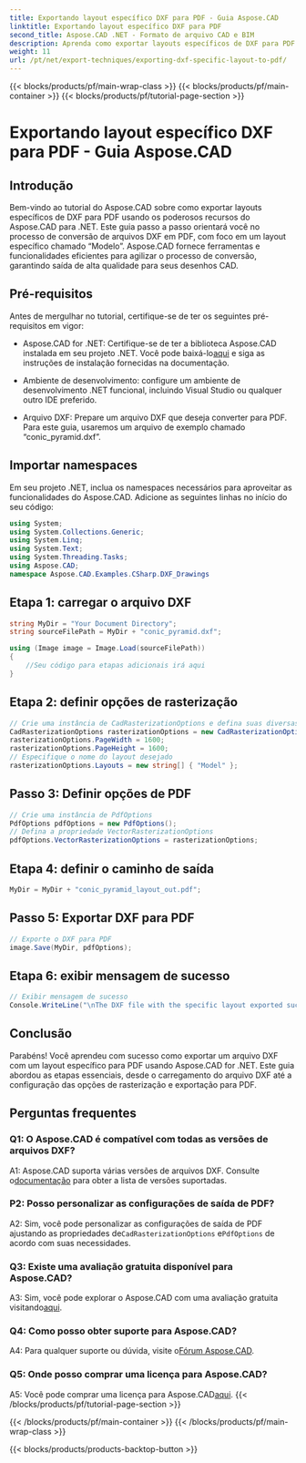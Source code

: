 ```yaml
---
title: Exportando layout específico DXF para PDF - Guia Aspose.CAD
linktitle: Exportando layout específico DXF para PDF
second_title: Aspose.CAD .NET - Formato de arquivo CAD e BIM
description: Aprenda como exportar layouts específicos de DXF para PDF usando Aspose.CAD for .NET. Siga nosso guia passo a passo para conversões eficientes e de alta qualidade.
weight: 11
url: /pt/net/export-techniques/exporting-dxf-specific-layout-to-pdf/
---
```


{{< blocks/products/pf/main-wrap-class >}}
{{< blocks/products/pf/main-container >}}
{{< blocks/products/pf/tutorial-page-section >}}

# Exportando layout específico DXF para PDF - Guia Aspose.CAD

## Introdução

Bem-vindo ao tutorial do Aspose.CAD sobre como exportar layouts específicos de DXF para PDF usando os poderosos recursos do Aspose.CAD para .NET. Este guia passo a passo orientará você no processo de conversão de arquivos DXF em PDF, com foco em um layout específico chamado “Modelo”. Aspose.CAD fornece ferramentas e funcionalidades eficientes para agilizar o processo de conversão, garantindo saída de alta qualidade para seus desenhos CAD.

## Pré-requisitos

Antes de mergulhar no tutorial, certifique-se de ter os seguintes pré-requisitos em vigor:

- Aspose.CAD for .NET: Certifique-se de ter a biblioteca Aspose.CAD instalada em seu projeto .NET. Você pode baixá-lo[aqui](https://releases.aspose.com/cad/net/) e siga as instruções de instalação fornecidas na documentação.

- Ambiente de desenvolvimento: configure um ambiente de desenvolvimento .NET funcional, incluindo Visual Studio ou qualquer outro IDE preferido.

- Arquivo DXF: Prepare um arquivo DXF que deseja converter para PDF. Para este guia, usaremos um arquivo de exemplo chamado “conic_pyramid.dxf”.

## Importar namespaces

Em seu projeto .NET, inclua os namespaces necessários para aproveitar as funcionalidades do Aspose.CAD. Adicione as seguintes linhas no início do seu código:

```csharp
using System;
using System.Collections.Generic;
using System.Linq;
using System.Text;
using System.Threading.Tasks;
using Aspose.CAD;
namespace Aspose.CAD.Examples.CSharp.DXF_Drawings

```

## Etapa 1: carregar o arquivo DXF

```csharp
string MyDir = "Your Document Directory";
string sourceFilePath = MyDir + "conic_pyramid.dxf";

using (Image image = Image.Load(sourceFilePath))
{
    //Seu código para etapas adicionais irá aqui
}
```

## Etapa 2: definir opções de rasterização

```csharp
// Crie uma instância de CadRasterizationOptions e defina suas diversas propriedades
CadRasterizationOptions rasterizationOptions = new CadRasterizationOptions();
rasterizationOptions.PageWidth = 1600;
rasterizationOptions.PageHeight = 1600;
// Especifique o nome do layout desejado
rasterizationOptions.Layouts = new string[] { "Model" };
```

## Passo 3: Definir opções de PDF

```csharp
// Crie uma instância de PdfOptions
PdfOptions pdfOptions = new PdfOptions();
// Defina a propriedade VectorRasterizationOptions
pdfOptions.VectorRasterizationOptions = rasterizationOptions;
```

## Etapa 4: definir o caminho de saída

```csharp
MyDir = MyDir + "conic_pyramid_layout_out.pdf";
```

## Passo 5: Exportar DXF para PDF

```csharp
// Exporte o DXF para PDF
image.Save(MyDir, pdfOptions);
```

## Etapa 6: exibir mensagem de sucesso

```csharp
// Exibir mensagem de sucesso
Console.WriteLine("\nThe DXF file with the specific layout exported successfully to PDF.\nFile saved at " + MyDir);
```

## Conclusão

Parabéns! Você aprendeu com sucesso como exportar um arquivo DXF com um layout específico para PDF usando Aspose.CAD for .NET. Este guia abordou as etapas essenciais, desde o carregamento do arquivo DXF até a configuração das opções de rasterização e exportação para PDF.

## Perguntas frequentes

### Q1: O Aspose.CAD é compatível com todas as versões de arquivos DXF?

 A1: Aspose.CAD suporta várias versões de arquivos DXF. Consulte o[documentação](https://reference.aspose.com/cad/net/) para obter a lista de versões suportadas.

### P2: Posso personalizar as configurações de saída de PDF?

A2: Sim, você pode personalizar as configurações de saída de PDF ajustando as propriedades de`CadRasterizationOptions` e`PdfOptions` de acordo com suas necessidades.

### Q3: Existe uma avaliação gratuita disponível para Aspose.CAD?

 A3: Sim, você pode explorar o Aspose.CAD com uma avaliação gratuita visitando[aqui](https://releases.aspose.com/).

### Q4: Como posso obter suporte para Aspose.CAD?

 A4: Para qualquer suporte ou dúvida, visite o[Fórum Aspose.CAD](https://forum.aspose.com/c/cad/19).

### Q5: Onde posso comprar uma licença para Aspose.CAD?

 A5: Você pode comprar uma licença para Aspose.CAD[aqui](https://purchase.aspose.com/buy).
{{< /blocks/products/pf/tutorial-page-section >}}

{{< /blocks/products/pf/main-container >}}
{{< /blocks/products/pf/main-wrap-class >}}

{{< blocks/products/products-backtop-button >}}
